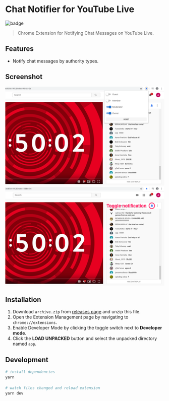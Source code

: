 # Chat Notifier for YouTube Live

![badge](https://github.com/fiahfy/youtube-live-chat-notifier/workflows/Web%20Extension%20CI/badge.svg)

> Chrome Extension for Notifying Chat Messages on YouTube Live.

## Features

- Notify chat messages by authority types.

## Screenshot

![screenshot](.github/img/screenshot1.png)
![screenshot](.github/img/screenshot2.png)

## Installation

1. Download `archive.zip` from [releases page](https://github.com/fiahfy/youtube-live-chat-notifier/releases) and unzip this file.
2. Open the Extension Management page by navigating to `chrome://extensions`.
3. Enable Developer Mode by clicking the toggle switch next to **Developer mode**.
4. Click the **LOAD UNPACKED** button and select the unpacked directory named `app`.

## Development

```bash
# install dependencies
yarn

# watch files changed and reload extension
yarn dev
```
